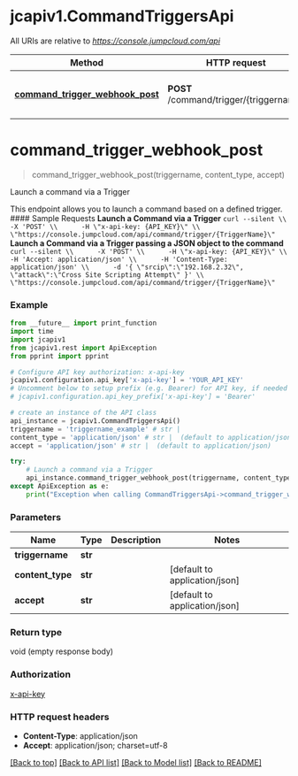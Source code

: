 # jcapiv1.CommandTriggersApi

All URIs are relative to *https://console.jumpcloud.com/api*

Method | HTTP request | Description
------------- | ------------- | -------------
[**command_trigger_webhook_post**](CommandTriggersApi.md#command_trigger_webhook_post) | **POST** /command/trigger/{triggername} | Launch a command via a Trigger


# **command_trigger_webhook_post**
> command_trigger_webhook_post(triggername, content_type, accept)

Launch a command via a Trigger

This endpoint allows you to launch a command based on a defined trigger.  #### Sample Requests  **Launch a Command via a Trigger**  ``` curl --silent \\      -X 'POST' \\      -H \"x-api-key: {API_KEY}\" \\      \"https://console.jumpcloud.com/api/command/trigger/{TriggerName}\" ``` **Launch a Command via a Trigger passing a JSON object to the command** ``` curl --silent \\      -X 'POST' \\      -H \"x-api-key: {API_KEY}\" \\      -H 'Accept: application/json' \\      -H 'Content-Type: application/json' \\      -d '{ \"srcip\":\"192.168.2.32\", \"attack\":\"Cross Site Scripting Attempt\" }' \\      \"https://console.jumpcloud.com/api/command/trigger/{TriggerName}\" ```

### Example 
```python
from __future__ import print_function
import time
import jcapiv1
from jcapiv1.rest import ApiException
from pprint import pprint

# Configure API key authorization: x-api-key
jcapiv1.configuration.api_key['x-api-key'] = 'YOUR_API_KEY'
# Uncomment below to setup prefix (e.g. Bearer) for API key, if needed
# jcapiv1.configuration.api_key_prefix['x-api-key'] = 'Bearer'

# create an instance of the API class
api_instance = jcapiv1.CommandTriggersApi()
triggername = 'triggername_example' # str | 
content_type = 'application/json' # str |  (default to application/json)
accept = 'application/json' # str |  (default to application/json)

try: 
    # Launch a command via a Trigger
    api_instance.command_trigger_webhook_post(triggername, content_type, accept)
except ApiException as e:
    print("Exception when calling CommandTriggersApi->command_trigger_webhook_post: %s\n" % e)
```

### Parameters

Name | Type | Description  | Notes
------------- | ------------- | ------------- | -------------
 **triggername** | **str**|  | 
 **content_type** | **str**|  | [default to application/json]
 **accept** | **str**|  | [default to application/json]

### Return type

void (empty response body)

### Authorization

[x-api-key](../README.md#x-api-key)

### HTTP request headers

 - **Content-Type**: application/json
 - **Accept**: application/json; charset=utf-8

[[Back to top]](#) [[Back to API list]](../README.md#documentation-for-api-endpoints) [[Back to Model list]](../README.md#documentation-for-models) [[Back to README]](../README.md)

